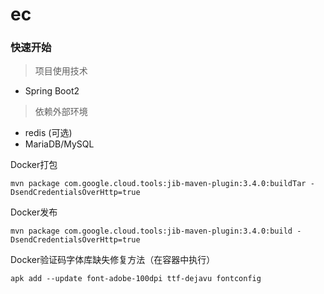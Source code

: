 # ec

### 快速开始
> 项目使用技术
- Spring Boot2
> 依赖外部环境
- redis (可选)
- MariaDB/MySQL


Docker打包


    mvn package com.google.cloud.tools:jib-maven-plugin:3.4.0:buildTar -DsendCredentialsOverHttp=true


Docker发布


    mvn package com.google.cloud.tools:jib-maven-plugin:3.4.0:build -DsendCredentialsOverHttp=true


Docker验证码字体库缺失修复方法（在容器中执行）

    apk add --update font-adobe-100dpi ttf-dejavu fontconfig

